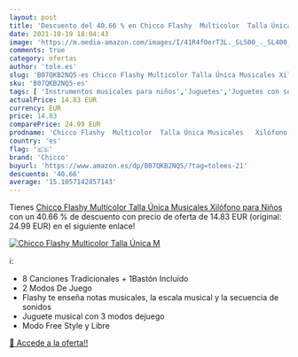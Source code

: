```yaml
---
layout: post
title: 'Descuento del 40.66 % en Chicco Flashy  Multicolor  Talla Única M'
date: 2021-10-19 18:04:43
image: 'https://m.media-amazon.com/images/I/41R4f0erT3L._SL500_._SL400_.jpg'
comments: true
category: ofertas
author: 'tole.es'
slug: 'B07QKB2NQ5-es Chicco Flashy Multicolor Talla Única Musicales Xilófono...'
sku: 'B07QKB2NQ5-es'
tags: [ 'Instrumentos musicales para niños','Juguetes','Juguetes con sonido','Juguetes para Bebés y primera infancia','Juguetes y juegos','Pianos para niños','chicco', ]
actualPrice: 14.83 EUR
currency: EUR
price: 14.83
comparePrice: 24.99 EUR
prodname: 'Chicco Flashy  Multicolor  Talla Única Musicales   Xilófono para Niños '
country: 'es'
flag: '🇪🇸'
brand: 'Chicco'
buyurl: 'https://www.amazon.es/dp/B07QKB2NQ5/?tag=tolees-21'
descuento: '40.66'
average: '15.1057142857143'
---
```


Tienes [Chicco Flashy  Multicolor  Talla Única Musicales   Xilófono para Niños ](https://www.amazon.es/dp/B07QKB2NQ5/?tag=tolees-21) con un 40.66 % de descuento con precio de oferta de 14.83 EUR (original: 24.99 EUR) en el siguiente enlace!

[![Chicco Flashy  Multicolor  Talla Única M](https://m.media-amazon.com/images/I/41R4f0erT3L._SL500_._SL400_.jpg)](https://www.amazon.es/dp/B07QKB2NQ5/?tag=tolees-21)

ℹ️:

- 8 Canciones Tradicionales + 1Bastón Incluído
- 2 Modos De Juego
- Flashy te enseña notas musicales, la escala musical y la secuencia de sonidos
- Juguete musical con 3 modos dejuego
- Modo Free Style y Libre

[🛒 Accede a la oferta!!](https://www.amazon.es/dp/B07QKB2NQ5/?tag=tolees-21)
